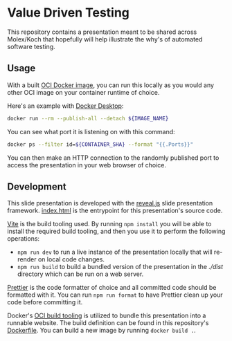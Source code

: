 # Value Driven Testing

This repository contains a presentation meant to be shared across Molex/Koch that hopefully will
help illustrate the why's of automated software testing.

## Usage

With a built [OCI Docker image](#development), you can run this locally as you would any other OCI
image on your container runtime of choice.

Here's an example with [Docker Desktop](https://www.docker.com/products/docker-desktop/):

```bash
docker run --rm --publish-all --detach ${IMAGE_NAME}
```

You can see what port it is listening on with this command:

```bash
docker ps --filter id=${CONTAINER_SHA} --format "{{.Ports}}"
```

You can then make an HTTP connection to the randomly published port to access the presentation in
your web browser of choice.

## Development

This slide presentation is developed with the [reveal.js](https://revealjs.com/) slide presentation
framework. [index.html](./src/index.html) is the entrypoint for this presentation's source code.

[Vite](https://vitejs.dev/) is the build tooling used. By running `npm install` you will be able to
install the required build tooling, and then you use it to perform the following operations:

- `npm run dev` to run a live instance of the presentation locally that will re-render on local code
  changes.
- `npm run build` to build a bundled version of the presentation in the _./dist_ directory which can
  be run on a web server.

[Prettier](https://prettier.io/) is the code formatter of choice and all committed code should be
formatted with it. You can run `npm run format` to have Prettier clean up your code before
committing it.

Docker's [OCI build tooling](https://docs.docker.com/engine/reference/builder/) is utilized to
bundle this presentation into a runnable website. The build definition can be found in this
repository's [Dockerfile](./Dockerfile). You can build a new image by running `docker build .`.
